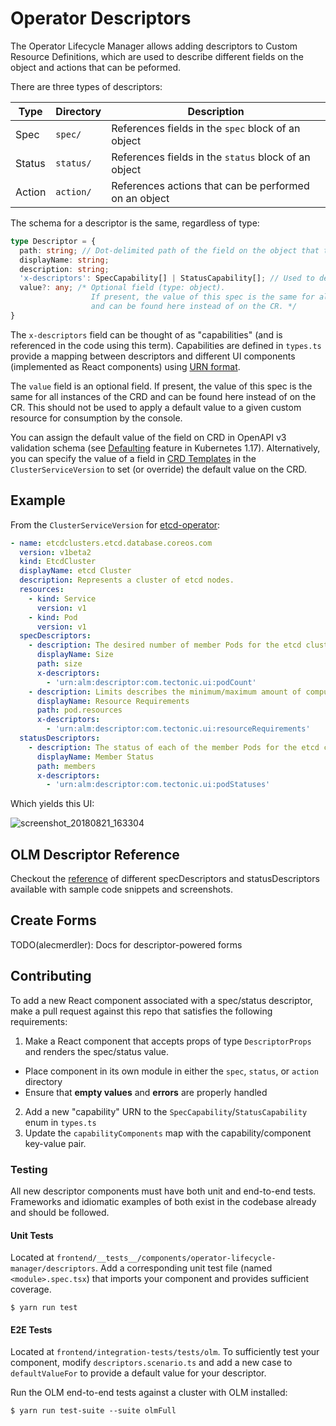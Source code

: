 # Operator Descriptors

The Operator Lifecycle Manager allows adding descriptors to Custom Resource Definitions, which are used to describe different fields on the object and actions that can be peformed.

There are three types of descriptors:

Type   | Directory | Description
-------|-----------|------------
Spec   | `spec/`   | References fields in the `spec` block of an object
Status | `status/` | References fields in the `status` block of an object
Action | `action/` | References actions that can be performed on an object

The schema for a descriptor is the same, regardless of type:

```typescript
type Descriptor = {
  path: string; // Dot-delimited path of the field on the object that this descriptor
  displayName: string;
  description: string;
  'x-descriptors': SpecCapability[] | StatusCapability[]; // Used to determine which "capabilities" this descriptor has, and which React component to use
  value?: any; /* Optional field (type: object).
                  If present, the value of this spec is the same for all instances of the CRD
                  and can be found here instead of on the CR. */
}
```

The `x-descriptors` field can be thought of as "capabilities" (and is referenced in the code using this term). Capabilities are defined in `types.ts` provide a mapping between descriptors and different UI components (implemented as React components) using [URN format](https://en.wikipedia.org/wiki/Uniform_Resource_Identifier).

The `value` field is an optional field. If present, the value of this spec is the same for all instances of the CRD and can be found here instead of on the CR. This should not be used to apply a default value to a given custom resource for consumption by the console.

You can assign the default value of the field on CRD in OpenAPI v3 validation schema (see [Defaulting](https://kubernetes.io/docs/tasks/access-kubernetes-api/custom-resources/custom-resource-definitions/#defaulting) feature in Kubernetes 1.17). Alternatively, you can specify the value of a field in [CRD Templates](https://github.com/operator-framework/operator-lifecycle-manager/blob/master/doc/design/building-your-csv.md#crd-templates) in the `ClusterServiceVersion` to set (or override) the default value on the CRD.


## Example

From the `ClusterServiceVersion` for [etcd-operator](https://github.com/operator-framework/community-operators/blob/master/community-operators/etcd/0.9.4/etcdoperator.v0.9.4.clusterserviceversion.yaml#L30-L81):

```yaml
- name: etcdclusters.etcd.database.coreos.com
  version: v1beta2
  kind: EtcdCluster
  displayName: etcd Cluster
  description: Represents a cluster of etcd nodes.
  resources:
    - kind: Service
      version: v1
    - kind: Pod
      version: v1
  specDescriptors:
    - description: The desired number of member Pods for the etcd cluster.
      displayName: Size
      path: size
      x-descriptors:
        - 'urn:alm:descriptor:com.tectonic.ui:podCount'
    - description: Limits describes the minimum/maximum amount of compute resources required/allowed
      displayName: Resource Requirements
      path: pod.resources
      x-descriptors:
        - 'urn:alm:descriptor:com.tectonic.ui:resourceRequirements'
  statusDescriptors:
    - description: The status of each of the member Pods for the etcd cluster.
      displayName: Member Status
      path: members
      x-descriptors:
        - 'urn:alm:descriptor:com.tectonic.ui:podStatuses'
```

Which yields this UI:

![screenshot_20180821_163304](https://user-images.githubusercontent.com/11700385/44427562-eb1fb500-a55f-11e8-83e5-98e7008dabdb.png)

## OLM Descriptor Reference
Checkout the [reference](reference/reference.md) of different specDescriptors and statusDescriptors available with sample code snippets and screenshots.


## Create Forms

TODO(alecmerdler): Docs for descriptor-powered forms

## Contributing

To add a new React component associated with a spec/status descriptor, make a pull request against this repo that satisfies the following requirements:

1. Make a React component that accepts props of type `DescriptorProps` and renders the spec/status value.
  - Place component in its own module in either the `spec`, `status`, or `action` directory
  - Ensure that **empty values** and **errors** are properly handled
2. Add a new "capability" URN to the `SpecCapability`/`StatusCapability` enum in `types.ts`
3. Update the `capabilityComponents` map with the capability/component key-value pair.

### Testing

All new descriptor components must have both unit and end-to-end tests. Frameworks and idiomatic examples of both exist in the codebase already and should be followed.

#### Unit Tests

Located at `frontend/__tests__/components/operator-lifecycle-manager/descriptors`.
Add a corresponding unit test file (named `<module>.spec.tsx`) that imports your component and provides sufficient coverage.

```shell
$ yarn run test
```

#### E2E Tests

Located at `frontend/integration-tests/tests/olm`.
To sufficiently test your component, modify `descriptors.scenario.ts` and add a new case to `defaultValueFor` to provide a default value for your descriptor.

Run the OLM end-to-end tests against a cluster with OLM installed:

```shell
$ yarn run test-suite --suite olmFull
```
